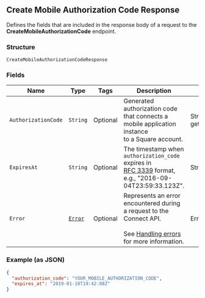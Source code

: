 ## Create Mobile Authorization Code Response

Defines the fields that are included in the response body of
a request to the __CreateMobileAuthorizationCode__ endpoint.

### Structure

`CreateMobileAuthorizationCodeResponse`

### Fields

| Name | Type | Tags | Description | Getter |
|  --- | --- | --- | --- | --- |
| `AuthorizationCode` | `String` | Optional | Generated authorization code that connects a mobile application instance<br>to a Square account. | String getAuthorizationCode() |
| `ExpiresAt` | `String` | Optional | The timestamp when `authorization_code` expires in<br>[RFC 3339](https://tools.ietf.org/html/rfc3339) format, e.g., "2016-09-04T23:59:33.123Z". | String getExpiresAt() |
| `Error` | [`Error`](/doc/models/error.md) | Optional | Represents an error encountered during a request to the Connect API.<br><br>See [Handling errors](#handlingerrors) for more information. | Error getError() |

### Example (as JSON)

```json
{
  "authorization_code": "YOUR_MOBILE_AUTHORIZATION_CODE",
  "expires_at": "2019-01-10T19:42:08Z"
}
```

